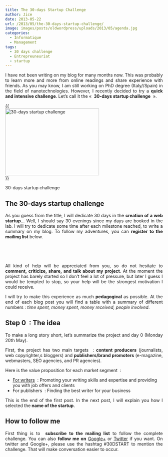 ```yaml
---
title: The 30-days Startup Challenge
author: Jice
date: 2013-05-22
url: /2013/05/the-30-days-startup-challenge/
image: images/posts/oldwordpress/uploads/2013/05/agenda.jpg
categories:
  - Informatique
  - Management
tags:
  - 30 days challenge
  - Entrepreuneuriat
  - startup
---
```

<p style="text-align: justify;">
  I have not been writing on my blog for many months now. This was probably to learn more and more from online readings and share experience with friends. As you may know, I am still working on PhD degree (Italy//Spain) in the field of nanotechnologies. However, I recently decided to try a <strong>quick and intensive challenge</strong>. Let&#8217;s call it the « <strong> 30-days startup challenge</strong>  ».
</p>

<div id="attachment_1267" style="width: 310px" class="wp-caption aligncenter">
  <a href="images/posts/oldwordpress/uploads/2013/05/agenda.jpg">{{<img class="size-medium wp-image-1267" alt="30-days startup challenge" src="images/posts/oldwordpress/uploads/2013/05/agenda-300x214.jpg" width="300" height="214" >}}</a>
  
  <p class="wp-caption-text">
    30-days startup challenge
  </p>
</div>

## The 30-days startup challenge

<p style="text-align: justify;">
  As you guess from the title, I will dedicate 30 days in the <strong>creation of a web startup</strong>&#8230; Well, I should say 30 evenings since my days are booked in the lab. I will try to dedicate some time after each milestone reached, to write a summary on my blog. To follow my adventures, you can <strong>register to the mailing list</strong> below.
</p>

&nbsp;

&nbsp;

<p style="text-align: justify;">
  All kind of help will be appreciated from you, so do not hesitate to <strong>comment, criticize, share, and talk about my project</strong>. At the moment the project has barely started so I don&#8217;t feel a lot of pressure, but later I guess I would be tempted to stop, so your help will be the strongest motivation I could receive.
</p>

<p style="text-align: justify;">
  I will try to make this experience as much <strong>pedagogical</strong> as possible. At the end of each blog post you will find a table with a summary of different numbers :<em> time spent, money spent, money received, people involved</em>.
</p>

## Step 0  : The idea

<p style="text-align: justify;">
  To make a long story short, let&#8217;s summarize the project and day 0 (Monday 20th May).
</p>

<p style="text-align: justify;">
  First, the project has two main targets  : <strong>content producers</strong> (journalists, web copyrighter,s bloggers) and <strong>publishers/brand promoters</strong> (e-magazine, webmasters, SEO agencies, and PR agencies).
</p>

<p style="text-align: justify;">
  Here is the value proposition for each market segment  :
</p>

  * <span style="text-decoration: underline;">For writers</span>  : Promoting your writing skills and expertise and providing you with job offers and clients
  * For publishers  : Finding the best writer for your business

<p style="text-align: justify;">
  This is the end of the first post. In the next post, I will explain you how I selected the<strong> name of the startup</strong>.
</p>

<h2 style="text-align: justify;">
  How to follow me
</h2>

<p style="text-align: justify;">
  First thing is to <strong> subscribe to the mailing list</strong> to follow the complete challenge. You can also <strong>follow me on</strong> <a title="Profile google+" href="https://plus.google.com/u/0/113400244614302404694/posts?tab=XX&authuser=0" target="_blank">Google+</a> or <a title="Twitter - Jean-Christophe Lavocat" href="https://twitter.com/jice_lavocat" target="_blank">Twitter</a> if you want. On twitter and Google+, please use the hashtag #30DSTART to mention the challenge. That will make conversation easier to occur.
</p>

&nbsp;

&nbsp;